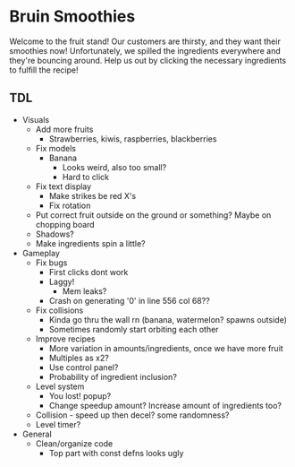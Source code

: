 # Bruin Smoothies

Welcome to the fruit stand! Our customers are thirsty, and they want their smoothies now! Unfortunately, we spilled the ingredients everywhere and they're bouncing around. Help us out by clicking the necessary ingredients to fulfill the recipe!

## TDL
- Visuals
  - Add more fruits
    - Strawberries, kiwis, raspberries, blackberries
  - Fix models
    - Banana
      - Looks weird, also too small?
      - Hard to click
  - Fix text display
    - Make strikes be red X's
    - Fix rotation
  - Put correct fruit outside on the ground or something? Maybe on chopping board
  - Shadows?
  - Make ingredients spin a little?
- Gameplay
  - Fix bugs
    - First clicks dont work
    - Laggy!
      - Mem leaks?
    - Crash on generating '0' in line 556 col 68??
  - Fix collisions
    - Kinda go thru the wall rn (banana, watermelon? spawns outside)
    - Sometimes randomly start orbiting each other
  - Improve recipes
    - More variation in amounts/ingredients, once we have more fruit
    - Multiples as x2?
    - Use control panel?
    - Probability of ingredient inclusion?
  - Level system
    - You lost! popup?
    - Change speedup amount? Increase amount of ingredients too?
  - Collision - speed up then decel? some randomness?
  - Level timer?
- General
  - Clean/organize code
    - Top part with const defns looks ugly